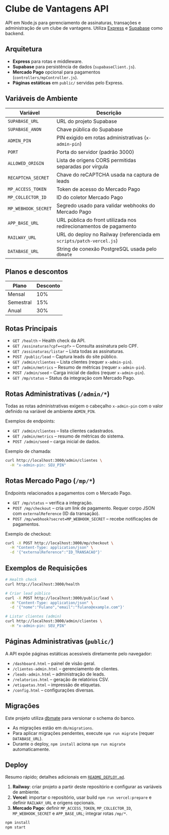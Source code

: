 # Clube de Vantagens API

API em Node.js para gerenciamento de assinaturas, transações e administração de um clube de vantagens. Utiliza [Express](https://expressjs.com/) e [Supabase](https://supabase.com/) como backend.

## Arquitetura
- **Express** para rotas e middleware.
- **Supabase** para persistência de dados (`supabaseClient.js`).
- **Mercado Pago** opcional para pagamentos (`controllers/mpController.js`).
- **Páginas estáticas** em `public/` servidas pelo Express.

## Variáveis de Ambiente
| Variável | Descrição |
|---------|-----------|
| `SUPABASE_URL` | URL do projeto Supabase |
| `SUPABASE_ANON` | Chave pública do Supabase |
| `ADMIN_PIN` | PIN exigido em rotas administrativas (`x-admin-pin`) |
| `PORT` | Porta do servidor (padrão 3000) |
| `ALLOWED_ORIGIN` | Lista de origens CORS permitidas separadas por vírgula |
| `RECAPTCHA_SECRET` | Chave do reCAPTCHA usada na captura de leads |
| `MP_ACCESS_TOKEN` | Token de acesso do Mercado Pago |
| `MP_COLLECTOR_ID` | ID do coletor Mercado Pago |
| `MP_WEBHOOK_SECRET` | Segredo usado para validar webhooks do Mercado Pago |
| `APP_BASE_URL` | URL pública do front utilizada nos redirecionamentos de pagamento |
| `RAILWAY_URL` | URL do deploy no Railway (referenciada em `scripts/patch-vercel.js`) |
| `DATABASE_URL` | String de conexão PostgreSQL usada pelo `dbmate` |

## Planos e descontos
| Plano | Desconto |
|-------|----------|
| Mensal | 10% |
| Semestral | 15% |
| Anual | 30% |

## Rotas Principais
- `GET /health` – Health check da API.
- `GET /assinaturas?cpf=<cpf>` – Consulta assinatura pelo CPF.
- `GET /assinaturas/listar` – Lista todas as assinaturas.
- `POST /public/lead` – Captura leads do site público.
- `GET /admin/clientes` – Lista clientes (requer `x-admin-pin`).
- `GET /admin/metrics` – Resumo de métricas (requer `x-admin-pin`).
- `POST /admin/seed` – Carga inicial de dados (requer `x-admin-pin`).
- `GET /mp/status` – Status da integração com Mercado Pago.

## Rotas Administrativas (`/admin/*`)
Todas as rotas administrativas exigem o cabeçalho `x-admin-pin` com o valor
definido na variável de ambiente `ADMIN_PIN`.

Exemplos de endpoints:

- `GET /admin/clientes` – lista clientes cadastrados.
- `GET /admin/metrics` – resumo de métricas do sistema.
- `POST /admin/seed` – carga inicial de dados.

Exemplo de chamada:

```bash
curl http://localhost:3000/admin/clientes \
  -H "x-admin-pin: SEU_PIN"
```

## Rotas Mercado Pago (`/mp/*`)
Endpoints relacionados a pagamentos com o Mercado Pago.

- `GET /mp/status` – verifica a integração.
- `POST /mp/checkout` – cria um link de pagamento. Requer corpo JSON com
  `externalReference` (ID da transação).
- `POST /mp/webhook?secret=MP_WEBHOOK_SECRET` – recebe notificações de
  pagamentos.

Exemplo de checkout:

```bash
curl -X POST http://localhost:3000/mp/checkout \
  -H "Content-Type: application/json" \
  -d '{"externalReference":"ID_TRANSACAO"}'
```

## Exemplos de Requisições
```bash
# Health check
curl http://localhost:3000/health

# Criar lead público
curl -X POST http://localhost:3000/public/lead \
  -H "Content-Type: application/json" \
  -d '{"nome":"Fulano","email":"fulano@example.com"}'

# Listar clientes (admin)
curl http://localhost:3000/admin/clientes \
  -H "x-admin-pin: SEU_PIN"
```

## Páginas Administrativas (`public/`)
A API expõe páginas estáticas acessíveis diretamente pelo navegador:
- `/dashboard.html` – painel de visão geral.
- `/clientes-admin.html` – gerenciamento de clientes.
- `/leads-admin.html` – administração de leads.
- `/relatorios.html` – geração de relatórios CSV.
- `/etiquetas.html` – impressão de etiquetas.
- `/config.html` – configurações diversas.

## Migrações
Este projeto utiliza [dbmate](https://github.com/amacneil/dbmate) para versionar o schema do banco.

- As migrações estão em `db/migrations`.
- Para aplicar migrações pendentes, execute `npm run migrate` (requer `DATABASE_URL`).
- Durante o deploy, `npm install` aciona `npm run migrate` automaticamente.

## Deploy
Resumo rápido; detalhes adicionais em [`README_DEPLOY.md`](README_DEPLOY.md).
1. **Railway**: criar projeto a partir deste repositório e configurar as variáveis de ambiente.
2. **Vercel**: importar o repositório, usar build `npm run vercel:prepare` e definir `RAILWAY_URL` e origens opcionais.
3. **Mercado Pago**: definir `MP_ACCESS_TOKEN`, `MP_COLLECTOR_ID`, `MP_WEBHOOK_SECRET` e `APP_BASE_URL`; integrar rotas `/mp/*`.

```bash
npm install
npm start
```
